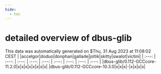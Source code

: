 ```yaml
---
hide:
  - toc
---
```


detailed overview of dbus-glib
==============================


This data was automatically generated on $Thu, 31 Aug 2023 at 11:08:02 CEST
| |accelgor|doduo|donphan|gallade|joltik|skitty|swalot|victini|
| :---: | :---: | :---: | :---: | :---: | :---: | :---: | :---: | :---: |
|dbus-glib/0.112-GCCcore-11.2.0|x|x|x|x|x|x|x|x|
|dbus-glib/0.112-GCCcore-10.3.0|x|x|x|-|x|x|x|x|
